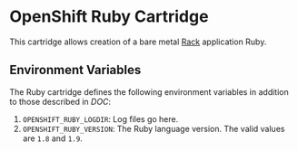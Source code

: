 # OpenShift Ruby Cartridge
This cartridge allows creation of a bare metal
[Rack](http://rack.github.io) application Ruby.

## Environment Variables
The Ruby cartridge defines the following environment variables in
addition to those described in _DOC_:

1. `OPENSHIFT_RUBY_LOGDIR`: Log files go here.
1. `OPENSHIFT_RUBY_VERSION`: The Ruby language version. The valid values are `1.8` and `1.9`.